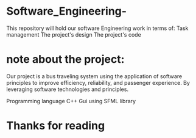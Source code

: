 # Software_Engineering-

This repository will hold our software Engineering work in terms of:
Task management 
The project's design 
The project's code

# note about the project:

Our project is a bus traveling system using the application of software principles to improve
efficiency, reliability, and passenger experience. By leveraging software technologies and
principles.

Programming language C++
Gui using SFML library

# Thanks for reading
